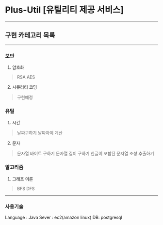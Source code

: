 # Plus-Util [유틸리티 제공 서비스]
---
## 구현 카테고리 목록
---
### 보안
1. 암호화
  > RSA
  > AES
2. 시큐리티 코딩
  > 구현예정

### 유틸
1. 시간
  > 날짜구하기
  > 날짜차이 계산
2. 문자
 > 문자열 바이트 구하기
 > 문자열 길이 구하기
 > 한글이 포함된 문자열 초성 추출하기
 > 
### 알고리즘
1. 그래프 이론
  > BFS
  > DFS

---
### 사용기술
Language : Java
Sever : ec2(amazon linux)
DB: postgresql
  

